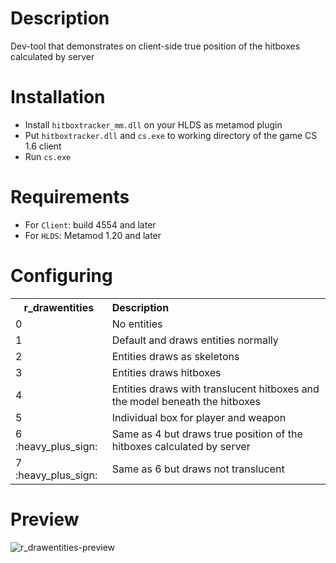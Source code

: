 # Description
Dev-tool that demonstrates on client-side true position of the hitboxes calculated by server

# Installation
* Install `hitboxtracker_mm.dll` on your HLDS as metamod plugin
* Put `hitboxtracker.dll` and `cs.exe` to working directory of the game CS 1.6 client
* Run `cs.exe`

# Requirements
* For `Client`: build 4554 and later
* For `HLDS`: Metamod 1.20 and later

# Configuring
<table>
	<tbody>
		<tr>
			<th>r_drawentities</th>
			<th align="left">Description</th>
		</tr>
		<tr>
			<td>0</td>
			<td align="left">No entities</td>
		</tr>
		<tr>
			<td>1</td>
			<td align="left">Default and draws entities normally</td>
		</tr>
		<tr>
			<td>2</td>
			<td align="left">Entities draws as skeletons</td>
		</tr>
		<tr>
			<td>3</td>
			<td align="left">Entities draws hitboxes</td>
		</tr>
		<tr>
			<td>4</td>
			<td align="left">Entities draws with translucent hitboxes and the model beneath the hitboxes</td>
		</tr>
		<tr>
			<td>5</td>
			<td align="left">Individual box for player and weapon</td>
		</tr>
		<tr>
			<td>6 :heavy_plus_sign:</td>
			<td align="left">Same as 4 but draws true position of the hitboxes calculated by server</td>
		</tr>
		<tr>
			<td>7 :heavy_plus_sign:</td>
			<td align="left">Same as 6 but draws not translucent</td>
		</tr>
	</tbody>
</table>

# Preview
![r_drawentities-preview](https://user-images.githubusercontent.com/5860435/34494838-d659c868-f024-11e7-9582-bac8aa62e568.gif)
